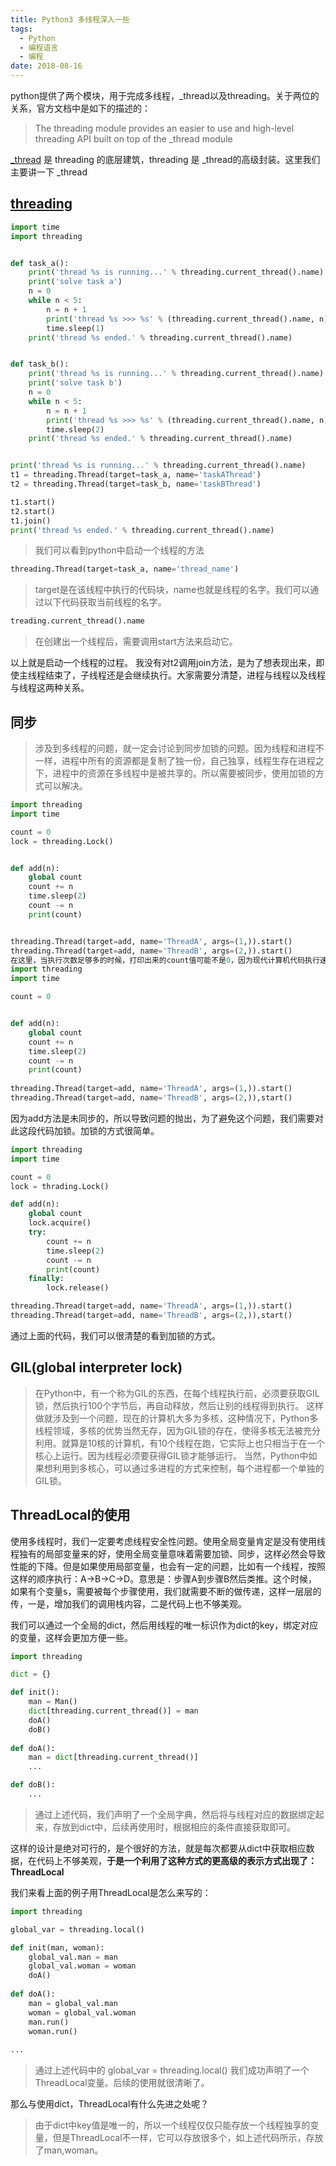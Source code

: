 ```yaml
---
title: Python3 多线程深入一些
tags:
  - Python
  - 编程语言
  - 编程
date: 2018-08-16
---
```


python提供了两个模块，用于完成多线程，_thread以及threading。关于两位的关系，官方文档中是如下的描述的：

> The threading module provides an easier to use and high-level threading API built on top of the _thread module

[_thread](https://docs.python.org/3/library/_thread.html) 是 threading 的底层建筑，threading 是 _thread的高级封装。这里我们主要讲一下 _thread

## [threading](https://docs.python.org/3/library/threading.html#module-threading)

```python
import time
import threading


def task_a():
    print('thread %s is running...' % threading.current_thread().name)
    print('solve task a')
    n = 0
    while n < 5:
        n = n + 1
        print('thread %s >>> %s' % (threading.current_thread().name, n))
        time.sleep(1)
    print('thread %s ended.' % threading.current_thread().name)


def task_b():
    print('thread %s is running...' % threading.current_thread().name)
    print('solve task b')
    n = 0
    while n < 5:
        n = n + 1
        print('thread %s >>> %s' % (threading.current_thread().name, n))
        time.sleep(2)
    print('thread %s ended.' % threading.current_thread().name)


print('thread %s is running...' % threading.current_thread().name)
t1 = threading.Thread(target=task_a, name='taskAThread')
t2 = threading.Thread(target=task_b, name='taskBThread')

t1.start()
t2.start()
t1.join()
print('thread %s ended.' % threading.current_thread().name)
```

> 我们可以看到python中启动一个线程的方法

```python
threading.Thread(target=task_a, name='thread_name')
```

> target是在该线程中执行的代码块，name也就是线程的名字。我们可以通过以下代码获取当前线程的名字。

```python
treading.current_thread().name
```

> 在创建出一个线程后，需要调用start方法来启动它。

以上就是启动一个线程的过程。
我没有对t2调用join方法，是为了想表现出来，即使主线程结束了，子线程还是会继续执行。大家需要分清楚，进程与线程以及线程与线程这两种关系。

## 同步

> 涉及到多线程的问题，就一定会讨论到同步加锁的问题。因为线程和进程不一样，进程中所有的资源都是复制了独一份，自己独享，线程生存在进程之下，进程中的资源在多线程中是被共享的。所以需要被同步，使用加锁的方式可以解决。

```python
import threading
import time

count = 0
lock = threading.Lock()


def add(n):
    global count
    count += n
    time.sleep(2)
    count -= n
    print(count)


threading.Thread(target=add, name='ThreadA', args=(1,)).start()
threading.Thread(target=add, name='ThreadB', args=(2,)).start()
在这里，当执行次数足够多的时候，打印出来的count值可能不是0，因为现代计算机代码执行速度较快，以上代码是很难看出效果的。但是上面的代码看出问题的时间可能会比较长，我们可以使用个小技巧，来加快暴露问题的速度。
import threading
import time

count = 0


def add(n):
    global count
    count += n
    time.sleep(2)
    count -= n
    print(count)
        
threading.Thread(target=add, name='ThreadA', args=(1,)).start()
threading.Thread(target=add, name='ThreadB', args=(2,)),start()
```

因为add方法是未同步的，所以导致问题的抛出，为了避免这个问题，我们需要对此这段代码加锁。加锁的方式很简单。

```python
import threading
import time

count = 0
lock = thrading.Lock()

def add(n):
    global count
    lock.acquire()
    try:
        count += n
        time.sleep(2)
        count -= n
        print(count)
    finally:
        lock.release()

threading.Thread(target=add, name='ThreadA', args=(1,)).start()
threading.Thread(target=add, name='ThreadB', args=(2,)),start()
```
通过上面的代码，我们可以很清楚的看到加锁的方式。

## GIL(global interpreter lock)

> 在Python中，有一个称为GIL的东西，在每个线程执行前，必须要获取GIL锁，然后执行100个字节后，再自动释放，然后让别的线程得到执行。
这样做就涉及到一个问题，现在的计算机大多为多核，这种情况下，Python多线程领域，多核的优势当然无存，因为GIL锁的存在，使得多核无法被充分利用。就算是10核的计算机，有10个线程在跑，它实际上也只相当于在一个核心上运行。因为线程必须要获得GIL锁才能够运行。
当然，Python中如果想利用到多核心，可以通过多进程的方式来控制，每个进程都一个单独的GIL锁。

## ThreadLocal的使用

使用多线程时，我们一定要考虑线程安全性问题。使用全局变量肯定是没有使用线程独有的局部变量来的好，使用全局变量意味着需要加锁、同步，这样必然会导致性能的下降。但是如果使用局部变量，也会有一定的问题，比如有一个线程，按照这样的顺序执行：A->B->C->D。意思是：步骤A到步骤B然后类推。这个时候，如果有个变量s，需要被每个步骤使用，我们就需要不断的做传递，这样一层层的传，一是，增加我们的调用栈内容，二是代码上也不够美观。

我们可以通过一个全局的dict，然后用线程的唯一标识作为dict的key，绑定对应的变量，这样会更加方便一些。

```python
import threading

dict = {}

def init():
    man = Man()
    dict[threading.current_thread()] = man
    doA()
    doB()
    
def doA():
    man = dict[threading.current_thread()]
    ...

def doB():
    ...
```

> 通过上述代码，我们声明了一个全局字典，然后将与线程对应的数据绑定起来，存放到dict中，后续再使用时，根据相应的条件直接获取即可。

这样的设计是绝对可行的，是个很好的方法，就是每次都要从dict中获取相应数据，在代码上不够美观，**于是一个利用了这种方式的更高级的表示方式出现了：ThreadLocal**

我们来看上面的例子用ThreadLocal是怎么来写的：

```python
import threading

global_var = threading.local()

def init(man, woman):
    global_val.man = man
    global_val.woman = woman
    doA()
    
def doA():
    man = global_val.man
    woman = global_val.woman
    man.run()
    woman.run()
    
...
```

> 通过上述代码中的 global_var = threading.local() 我们成功声明了一个ThreadLocal变量。后续的使用就很清晰了。

那么与使用dict，ThreadLocal有什么先进之处呢？

> 由于dict中key值是唯一的，所以一个线程仅仅只能存放一个线程独享的变量，但是ThreadLocal不一样，它可以存放很多个，如上述代码所示，存放了man,woman。